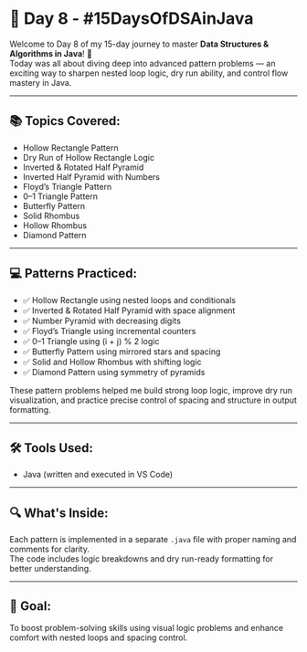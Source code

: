 # 📘 Day 8 - #15DaysOfDSAinJava

Welcome to Day 8 of my 15-day journey to master **Data Structures & Algorithms in Java**! 🚀  
Today was all about diving deep into advanced pattern problems — an exciting way to sharpen nested loop logic, dry run ability, and control flow mastery in Java.

---

## 📚 Topics Covered:
- Hollow Rectangle Pattern
- Dry Run of Hollow Rectangle Logic
- Inverted & Rotated Half Pyramid
- Inverted Half Pyramid with Numbers
- Floyd’s Triangle Pattern
- 0–1 Triangle Pattern
- Butterfly Pattern
- Solid Rhombus
- Hollow Rhombus
- Diamond Pattern

---

## 💻 Patterns Practiced:
- ✅ Hollow Rectangle using nested loops and conditionals  
- ✅ Inverted & Rotated Half Pyramid with space alignment  
- ✅ Number Pyramid with decreasing digits  
- ✅ Floyd’s Triangle using incremental counters  
- ✅ 0–1 Triangle using (i + j) % 2 logic  
- ✅ Butterfly Pattern using mirrored stars and spacing  
- ✅ Solid and Hollow Rhombus with shifting logic  
- ✅ Diamond Pattern using symmetry of pyramids  

These pattern problems helped me build strong loop logic, improve dry run visualization, and practice precise control of spacing and structure in output formatting.

---

## 🛠 Tools Used:
- Java (written and executed in VS Code)

---

## 🔍 What's Inside:
Each pattern is implemented in a separate `.java` file with proper naming and comments for clarity.  
The code includes logic breakdowns and dry run-ready formatting for better understanding.

---

## 📌 Goal:
To boost problem-solving skills using visual logic problems and enhance comfort with nested loops and spacing control.
